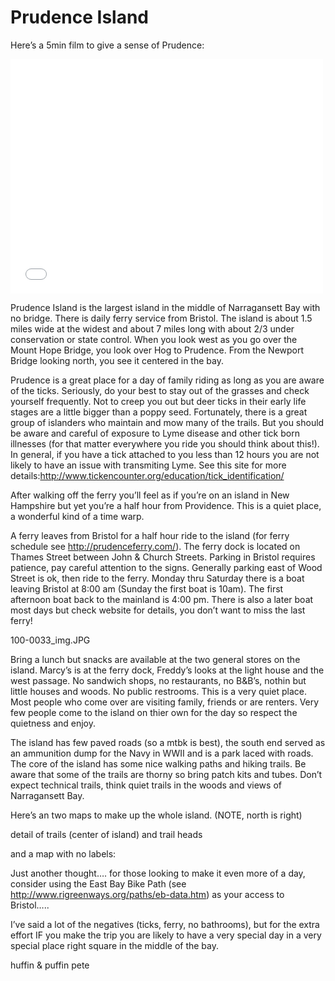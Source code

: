 # Prudence Island


Here’s a 5min film to give a sense of Prudence:

<iframe src="//player.vimeo.com/video/29173413" width="500" height="375" frameborder="0" title="Spend a day with your mountain bike on Prudence Island" webkitallowfullscreen="" mozallowfullscreen="" allowfullscreen=""></iframe>

Prudence Island is the largest island in the middle of Narragansett Bay with no bridge. There is daily ferry service from Bristol. The island is about 1.5 miles wide at the widest and about 7 miles long with about 2/3 under conservation or state control. When you look west as you go over the Mount Hope Bridge, you look over Hog to Prudence. From the Newport Bridge looking north, you see it centered in the bay.



Prudence is a great place for a day of family riding as long as you are aware of the ticks. Seriously, do your best to stay out of the grasses and check yourself frequently. Not to creep you out but deer ticks in their early life stages are a little bigger than a poppy seed. Fortunately, there is a great group of islanders who maintain and mow many of the trails. But you should be aware and careful of exposure to Lyme disease and other tick born illnesses (for that matter everywhere you ride you should think about this!). In general, if you have a tick attached to you less than 12 hours you are not likely to have an issue with transmiting Lyme.
See this site for more
details:http://www.tickencounter.org/education/tick_identification/

After walking off the ferry you’ll feel as if you’re on an island in New Hampshire but yet you’re a half hour from Providence. This is a quiet place, a wonderful kind of a time warp.

A ferry leaves from Bristol for a half hour ride to the island (for ferry schedule see http://prudenceferry.com/). The ferry dock is located on Thames Street between John & Church Streets. Parking in Bristol requires patience, pay careful attention to the signs. Generally parking east of Wood Street is ok, then ride to the ferry. Monday thru Saturday there is a boat leaving Bristol at 8:00 am (Sunday the first boat is 10am). The first afternoon boat back to the mainland is 4:00 pm. There is also a later boat most days but check website for details, you don’t want to miss the last ferry!

100-0033_img.JPG

Bring a lunch but snacks are available at the two general stores on the island. Marcy’s is at the ferry dock, Freddy’s looks at the light house and the west passage. No sandwich shops, no restaurants, no B&B’s, nothin but little houses and woods. No public restrooms. This is a very quiet place. Most people who come over are visiting family, friends or are renters. Very few people come to the island on thier own for the day so respect the quietness and enjoy.

The island has few paved roads (so a mtbk is best), the south end served as an ammunition dump for the Navy in WWII and is a park laced with roads. The core of the island has some nice walking paths and hiking trails. Be aware that some of the trails are thorny so bring patch kits and tubes. Don’t expect technical trails, think quiet trails in the woods and views of Narragansett Bay.

Here’s an two maps to make up the whole island. (NOTE, north is right)





detail of trails (center of island) and trail heads


and a map with no labels:


Just another thought…. for those looking to make it even more of a day, consider using the East Bay Bike Path
(see http://www.rigreenways.org/paths/eb-data.htm) as your access to Bristol…..

I’ve said a lot of the negatives (ticks, ferry, no bathrooms), but for the extra effort IF you make the trip you are likely to have a very special day in a very special place right square in the middle of the bay.

huffin & puffin pete